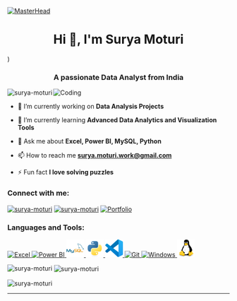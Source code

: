 [![MasterHead](https://user-images.githubusercontent.com/74038190/241765440-80728820-e06b-4f96-9c9e-9df46f0cc0a5.gif)](https://user-images.githubusercontent.com/74038190/241765440-80728820-e06b-4f96-9c9e-9df46f0cc0a5.gif)
<h1 align="center">Hi 👋, I'm Surya Moturi</h1>)
<h3 align="center">A passionate Data Analyst from India</h3>
<img align="right" alt="Coding" width="400" src="https://user-images.githubusercontent.com/84115928/142569072-22fdc7ac-5815-4e96-b84d-f918a85d47ec.gif">

<p align="left"> <img src="https://komarev.com/ghpvc/?username=surya-moturi&label=Profile%20views&color=0e75b6&style=flat" alt="surya-moturi" /> </p>

- 🔭 I’m currently working on **Data Analysis Projects**

- 🌱 I’m currently learning **Advanced Data Analytics and Visualization Tools**

- 💬 Ask me about **Excel, Power BI, MySQL, Python**

- 📫 How to reach me **surya.moturi.work@gmail.com**

- ⚡ Fun fact **I love solving puzzles**

<h3 align="left">Connect with me:</h3>
<p align="left">
<a href="https://linkedin.com/in/surya-moturi" target="blank"><img align="center" src="https://raw.githubusercontent.com/rahuldkjain/github-profile-readme-generator/master/src/images/icons/Social/linked-in-alt.svg" alt="surya-moturi" height="30" width="40" /></a>
<a href="https://github.com/surya-moturi" target="blank"><img align="center" src="https://raw.githubusercontent.com/rahuldkjain/github-profile-readme-generator/master/src/images/icons/Social/github.svg" alt="surya-moturi" height="30" width="40" /></a>
<a href="https://surya-moturi.github.io/My-Portfolio/" target="_blank">
        <img align="center" src="https://raw.githubusercontent.com/rahuldkjain/github-profile-readme-generator/master/src/images/icons/Social/web.svg" alt="Portfolio" height="30" width="40" />
    </a>
</p>

<h3 align="left">Languages and Tools:</h3>
<p align="left">
<a href="https://www.microsoft.com/en-us/microsoft-365/excel" target="_blank" rel="noreferrer"> <img src="https://cdn-icons-png.flaticon.com/512/732/732220.png" alt="Excel" width="40" height="40"/> </a>
<a href="https://powerbi.microsoft.com/" target="_blank" rel="noreferrer"> <img src="https://www.vectorlogo.zone/logos/microsoft_powerbi/microsoft_powerbi-icon.svg" alt="Power BI" width="40" height="40"/> </a>
<a href="https://www.mysql.com/" target="_blank" rel="noreferrer"> <img src="https://raw.githubusercontent.com/devicons/devicon/master/icons/mysql/mysql-original-wordmark.svg" alt="MySQL" width="40" height="40"/> </a>
<a href="https://www.python.org/" target="_blank" rel="noreferrer"> <img src="https://raw.githubusercontent.com/devicons/devicon/master/icons/python/python-original.svg" alt="Python" width="40" height="40"/> </a>
<a href="https://code.visualstudio.com/" target="_blank" rel="noreferrer"> <img src="https://raw.githubusercontent.com/devicons/devicon/master/icons/vscode/vscode-original.svg" alt="VS Code" width="40" height="40"/> </a>
<a href="https://git-scm.com/" target="_blank" rel="noreferrer"> <img src="https://www.vectorlogo.zone/logos/git-scm/git-scm-icon.svg" alt="Git" width="40" height="40"/> </a>
<a href="https://www.microsoft.com/en-us/windows" target="_blank" rel="noreferrer">
    <img src="https://www.flaticon.com/svg/vstatic/svg/888/888879.svg?token=exp=1640901223~hmac=6b91e73789684a3a19ee7a872b1c61d6" alt="Windows" width="40" height="40"/>
</a>
<a href="https://www.linux.org/" target="_blank" rel="noreferrer"> <img src="https://raw.githubusercontent.com/devicons/devicon/master/icons/linux/linux-original.svg" alt="Linux" width="40" height="40"/> </a>
</p>




<p><img align="left" src="https://github-readme-stats.vercel.app/api/top-langs?username=surya-moturi&show_icons=true&locale=en&layout=compact" alt="surya-moturi" /></p>

<p>&nbsp;<img align="center" src="https://github-readme-stats.vercel.app/api?username=surya-moturi&show_icons=true&locale=en" alt="surya-moturi" /></p>

<p><img align="center" src="https://github-readme-streak-stats.herokuapp.com/?user=surya-moturi&" alt="surya-moturi" /></p>

---

